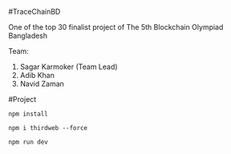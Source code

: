 #TraceChainBD

One of the top 30 finalist project of The 5th Blockchain Olympiad Bangladesh 

Team: 
1. Sagar Karmoker (Team Lead)
2. Adib Khan
3. Navid Zaman


#Project

`npm install`

`npm i thirdweb --force`

`npm run dev`